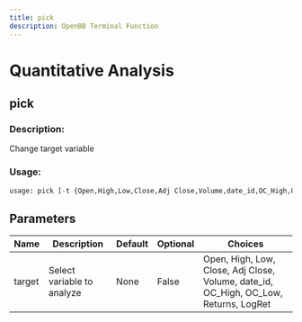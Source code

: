```yaml
---
title: pick
description: OpenBB Terminal Function
---
```


# Quantitative Analysis

## pick

### Description: 

Change target variable

### Usage: 
```python
usage: pick [-t {Open,High,Low,Close,Adj Close,Volume,date_id,OC_High,OC_Low,Returns,LogRet}]
```

## Parameters

| Name | Description | Default | Optional | Choices |
| ---- | ----------- | ------- | -------- | ------- |
| target | Select variable to analyze | None | False | Open, High, Low, Close, Adj Close, Volume, date_id, OC_High, OC_Low, Returns, LogRet |


